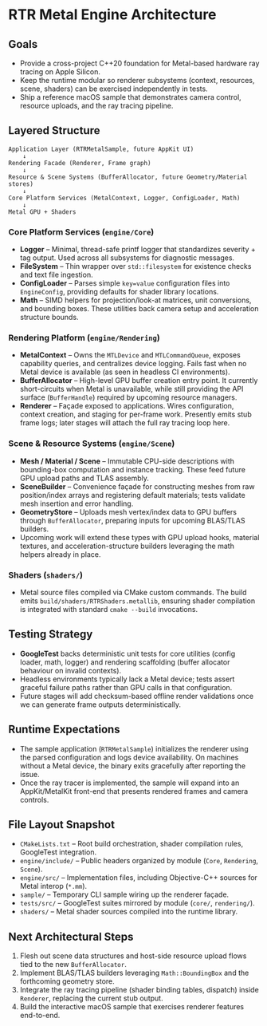 # RTR Metal Engine Architecture

## Goals

- Provide a cross-project C++20 foundation for Metal-based hardware ray tracing on Apple Silicon.
- Keep the runtime modular so renderer subsystems (context, resources, scene, shaders) can be exercised independently in tests.
- Ship a reference macOS sample that demonstrates camera control, resource uploads, and the ray tracing pipeline.

## Layered Structure

```
Application Layer (RTRMetalSample, future AppKit UI)
    ↓
Rendering Facade (Renderer, Frame graph)
    ↓
Resource & Scene Systems (BufferAllocator, future Geometry/Material stores)
    ↓
Core Platform Services (MetalContext, Logger, ConfigLoader, Math)
    ↓
Metal GPU + Shaders
```

### Core Platform Services (`engine/Core`)

- **Logger** – Minimal, thread-safe printf logger that standardizes severity + tag output. Used across all subsystems for diagnostic messages.
- **FileSystem** – Thin wrapper over `std::filesystem` for existence checks and text file ingestion.
- **ConfigLoader** – Parses simple `key=value` configuration files into `EngineConfig`, providing defaults for shader library locations.
- **Math** – SIMD helpers for projection/look-at matrices, unit conversions, and bounding boxes. These utilities back camera setup and acceleration structure bounds.

### Rendering Platform (`engine/Rendering`)

- **MetalContext** – Owns the `MTLDevice` and `MTLCommandQueue`, exposes capability queries, and centralizes device logging. Fails fast when no Metal device is available (as seen in headless CI environments).
- **BufferAllocator** – High-level GPU buffer creation entry point. It currently short-circuits when Metal is unavailable, while still providing the API surface (`BufferHandle`) required by upcoming resource managers.
- **Renderer** – Façade exposed to applications. Wires configuration, context creation, and staging for per-frame work. Presently emits stub frame logs; later stages will attach the full ray tracing loop here.

### Scene & Resource Systems (`engine/Scene`)

- **Mesh / Material / Scene** – Immutable CPU-side descriptions with bounding-box computation and instance tracking. These feed future GPU upload paths and TLAS assembly.
- **SceneBuilder** – Convenience façade for constructing meshes from raw position/index arrays and registering default materials; tests validate mesh insertion and error handling.
- **GeometryStore** – Uploads mesh vertex/index data to GPU buffers through `BufferAllocator`, preparing inputs for upcoming BLAS/TLAS builders.
- Upcoming work will extend these types with GPU upload hooks, material textures, and acceleration-structure builders leveraging the math helpers already in place.

### Shaders (`shaders/`)

- Metal source files compiled via CMake custom commands. The build emits `build/shaders/RTRShaders.metallib`, ensuring shader compilation is integrated with standard `cmake --build` invocations.

## Testing Strategy

- **GoogleTest** backs deterministic unit tests for core utilities (config loader, math, logger) and rendering scaffolding (buffer allocator behaviour on invalid contexts).
- Headless environments typically lack a Metal device; tests assert graceful failure paths rather than GPU calls in that configuration.
- Future stages will add checksum-based offline render validations once we can generate frame outputs deterministically.

## Runtime Expectations

- The sample application (`RTRMetalSample`) initializes the renderer using the parsed configuration and logs device availability. On machines without a Metal device, the binary exits gracefully after reporting the issue.
- Once the ray tracer is implemented, the sample will expand into an AppKit/MetalKit front-end that presents rendered frames and camera controls.

## File Layout Snapshot

- `CMakeLists.txt` – Root build orchestration, shader compilation rules, GoogleTest integration.
- `engine/include/` – Public headers organized by module (`Core`, `Rendering`, `Scene`).
- `engine/src/` – Implementation files, including Objective-C++ sources for Metal interop (`*.mm`).
- `sample/` – Temporary CLI sample wiring up the renderer façade.
- `tests/src/` – GoogleTest suites mirrored by module (`core/`, `rendering/`).
- `shaders/` – Metal shader sources compiled into the runtime library.

## Next Architectural Steps

1. Flesh out scene data structures and host-side resource upload flows tied to the new `BufferAllocator`.
2. Implement BLAS/TLAS builders leveraging `Math::BoundingBox` and the forthcoming geometry store.
3. Integrate the ray tracing pipeline (shader binding tables, dispatch) inside `Renderer`, replacing the current stub output.
4. Build the interactive macOS sample that exercises renderer features end-to-end.
